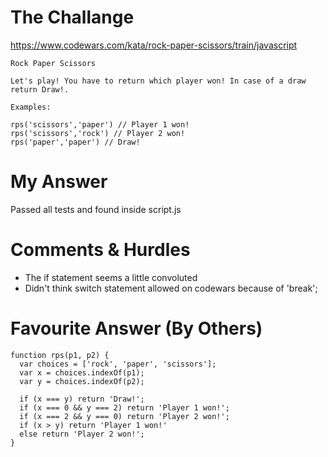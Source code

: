 # The Challange

https://www.codewars.com/kata/rock-paper-scissors/train/javascript

```
Rock Paper Scissors

Let's play! You have to return which player won! In case of a draw return Draw!.

Examples:

rps('scissors','paper') // Player 1 won!
rps('scissors','rock') // Player 2 won!
rps('paper','paper') // Draw!
```

# My Answer

Passed all tests and found inside script.js

# Comments & Hurdles

* The if statement seems a little convoluted
* Didn't think switch statement allowed on codewars because of 'break';

# Favourite Answer (By Others)
```
function rps(p1, p2) {
  var choices = ['rock', 'paper', 'scissors'];
  var x = choices.indexOf(p1);
  var y = choices.indexOf(p2);
  
  if (x === y) return 'Draw!';
  if (x === 0 && y === 2) return 'Player 1 won!';
  if (x === 2 && y === 0) return 'Player 2 won!';
  if (x > y) return 'Player 1 won!'
  else return 'Player 2 won!';
}
```